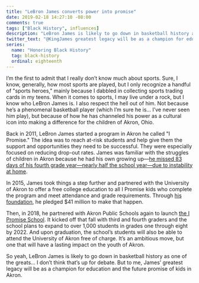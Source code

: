```yaml
---
title: "LeBron James converts power into promise"
date: 2019-02-18 14:27:10 -08:00
comments: true
tags: ["Black History", influences]
description: "LeBron James is likely to go down in basketball history as one of the greats… I don’t think that’s up for debate. But to me, James’ greatest legacy will be as a champion for education and the future promise of kids in Akron."
twitter_text: "@KingJames greatest legacy will be as a champion for education and the future promise of kids in Akron"
series:
  name: "Honoring Black History"
  tag: black-history
  ordinal: eighteenth
---
```


I’m the first to admit that I really don’t know much about sports. Sure, I know, generally, how most sports are played, but I only recognize a handful of "sports heroes," mainly because I dabbled in collecting sports trading cards in my teens. When it comes to sports, I may live under a rock, but I know who LeBron James is. I also respect the hell out of him. Not because he’s a phenomenal basketball player (which I’m sure he is… I’ve never seen him play), but because of how he has channeled his power as a cultural icon into making a difference for the children of Akron, Ohio.

<!-- more -->

Back in 2011, LeBron James started a program in Akron he called "I Promise." The idea was to reach at-risk students and help give them the support and opportunities they need to be successful. They were especially focused on reducing drop-out rates. James was familiar with the struggles of children in Akron because he had his own growing up—[he missed 83 days of his fourth grade year—nearly half the school year—due to instability at home](https://twitter.com/KingJames/status/1023601169698938880).

In 2015, James took things a step further and partnered with the University of Akron to offer a free college education to all I Promise kids who complete the program and meet attendance and grade requirements. Through [his foundation](http://www.lebronjamesfamilyfoundation.org), he pledged $41 million to make that happen.

Then, in 2018, he partnered with Akron Public Schools again to launch [the I Promise School](http://www.ipromise.school/). It kicked off that fall with third and fourth graders and the school plans to expand to over 1,000 students in grades one through eight by 2022. And upon graduation, the school’s students will also be able to attend the University of Akron free of charge. It’s an ambitious move, but one that will have a lasting impact on the youth of Akron.

So yeah, LeBron James is likely to go down in basketball history as one of the greats… I don’t think that’s up for debate. But to me, James’ greatest legacy will be as a champion for education and the future promise of kids in Akron.